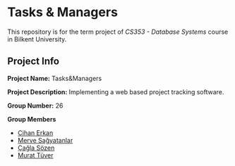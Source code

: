 # Tasks & Managers

This repository is for the term project of *CS353 - Database Systems* course in Bilkent University.

## Project Info

**Project Name:** Tasks&Managers

**Project Description:** Implementing a web based project tracking software.

**Group Number:** 26

**Group Members**
- [Cihan Erkan](https://github.com/Cihanerkan)
- [Merve Sağyatanlar](https://github.com/MerveSagyatanlar)
- [Çağla Sözen](https://github.com/caglasozen)
- [Murat Tüver](https://github.com/murattuver)
